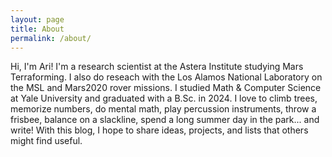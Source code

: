 ```yaml
---
layout: page
title: About
permalink: /about/
---
```


Hi, I'm Ari! I'm a research scientist at the Astera Institute studying Mars Terraforming. I also do reseach with the Los Alamos National Laboratory on the MSL and Mars2020 rover missions. I studied Math & Computer Science at Yale University and graduated with a B.Sc. in 2024. I love to climb trees, memorize numbers, do mental math, play percussion instruments, throw a frisbee, balance on a slackline, spend a long summer day in the park... and write! With this blog, I hope to share ideas, projects, and lists that others might find useful.


